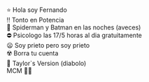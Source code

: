 ⭐ Hola soy Fernando
<br>
‼️ Tonto en Potencia
<br>
🍞 Spiderman y Batman en las noches (aveces)
<br>
⛔ Psicologo las 17/5 horas al dia gratuitamente
<br>
😦 Soy prieto pero soy prieto
<br>
☢️ Borra tu cuenta
<br>
💋 Taylor`s Version (diabolo)
<br>
MCM 💜💚

